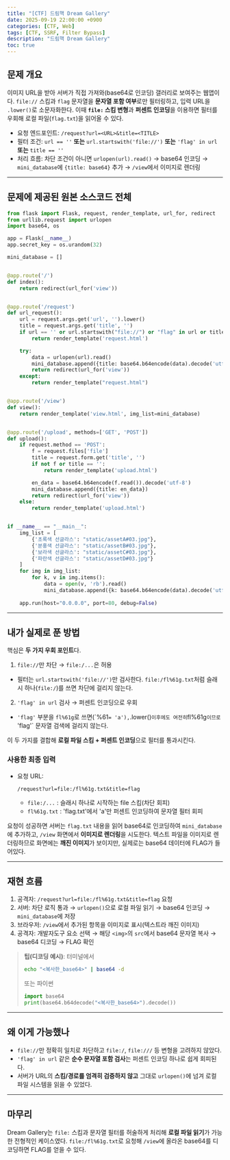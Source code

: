 ```yaml
---
title: "[CTF] 드림핵 Dream Gallery"
date: 2025-09-19 22:00:00 +0900
categories: [CTF, Web]
tags: [CTF, SSRF, Filter Bypass]
description: "드림핵 Dream Gallery"
toc: true
---
```


## 문제 개요

이미지 URL을 받아 서버가 직접 가져와(base64로 인코딩) 갤러리로 보여주는 웹앱이다. `file://` 스킴과 `flag` 문자열을 **문자열 포함 여부**로만 필터링하고, 입력 URL을 `.lower()`로 소문자화한다. 이때 **`file:` 스킴 변형**과 **퍼센트 인코딩**을 이용하면 필터를 우회해 로컬 파일(`flag.txt`)을 읽어올 수 있다.

* 요청 엔드포인트: `/request?url=<URL>&title=<TITLE>`
* 필터 조건: `url == ''` **또는** `url.startswith('file://')` **또는** `'flag' in url` **또는** `title == ''`
* 처리 흐름: 차단 조건이 아니면 `urlopen(url).read()` → base64 인코딩 → `mini_database`에 `{title: base64}` 추가 → `/view`에서 이미지로 렌더링

---

## 문제에 제공된 원본 소스코드 전체

```python
from flask import Flask, request, render_template, url_for, redirect
from urllib.request import urlopen
import base64, os

app = Flask(__name__)
app.secret_key = os.urandom(32)

mini_database = []


@app.route('/')
def index():
    return redirect(url_for('view'))


@app.route('/request')
def url_request():
    url = request.args.get('url', '').lower()
    title = request.args.get('title', '')
    if url == '' or url.startswith("file://") or "flag" in url or title == '':
        return render_template('request.html')

    try:
        data = urlopen(url).read()
        mini_database.append({title: base64.b64encode(data).decode('utf-8')})
        return redirect(url_for('view'))
    except:
        return render_template("request.html")


@app.route('/view')
def view():
    return render_template('view.html', img_list=mini_database)


@app.route('/upload', methods=['GET', 'POST'])
def upload():
    if request.method == 'POST':
        f = request.files['file']
        title = request.form.get('title', '')
        if not f or title == '':
            return render_template('upload.html')

        en_data = base64.b64encode(f.read()).decode('utf-8')
        mini_database.append({title: en_data})
        return redirect(url_for('view'))
    else:
        return render_template('upload.html')


if __name__ == "__main__":
    img_list = [
        {'초록색 선글라스': "static/assetA#03.jpg"}, 
        {'분홍색 선글라스': "static/assetB#03.jpg"},
        {'보라색 선글라스': "static/assetC#03.jpg"}, 
        {'파란색 선글라스': "static/assetD#03.jpg"}
    ]
    for img in img_list:
        for k, v in img.items():
            data = open(v, 'rb').read()
            mini_database.append({k: base64.b64encode(data).decode('utf-8')})
    
    app.run(host="0.0.0.0", port=80, debug=False)
```

---

## 내가 실제로 푼 방법

핵심은 **두 가지 우회 포인트**다.

1. `file://`만 차단 → `file:/...`은 허용

* 필터는 `url.startswith('file://')`만 검사한다. `file:/fl%61g.txt`처럼 슬래시 하나(`file:/`)를 쓰면 차단에 걸리지 않는다.

2. `'flag' in url` 검사 → 퍼센트 인코딩으로 우회

* `'flag'` 부분을 `fl%61g`로 쓰면(\`%61`= 'a'),`.lower()`이후에도 여전히`fl%61g`이므로 `'flag'\` 문자열 검색에 걸리지 않는다.

이 두 가지를 결합해 **로컬 파일 스킴 + 퍼센트 인코딩**으로 필터를 통과시킨다.

### 사용한 최종 입력

* 요청 URL:

  ```
  /request?url=file:/fl%61g.txt&title=flag
  ```

  * `file:/...` : 슬래시 하나로 시작하는 file 스킴(차단 회피)
  * `fl%61g.txt` : 'flag.txt'에서 'a'만 퍼센트 인코딩하여 문자열 필터 회피

요청이 성공하면 서버는 `flag.txt` 내용을 읽어 base64로 인코딩하여 `mini_database`에 추가하고, `/view` 화면에서 **이미지로 렌더링**을 시도한다. 텍스트 파일을 이미지로 렌더링하므로 화면에는 **깨진 이미지**가 보이지만, 실제로는 base64 데이터에 FLAG가 들어있다.

---

## 재현 흐름

1. 공격자: `/request?url=file:/fl%61g.txt&title=flag` 요청
2. 서버: 차단 로직 통과 → `urlopen()`으로 로컬 파일 읽기 → base64 인코딩 → `mini_database`에 저장
3. 브라우저: `/view`에서 추가된 항목을 이미지로 표시(텍스트라 깨진 이미지)
4. 공격자: 개발자도구 요소 선택 → 해당 `<img>`의 `src`에서 base64 문자열 복사 → base64 디코딩 → FLAG 확인

> **팁(디코딩 예시)**: 터미널에서
>
> ```bash
> echo "<복사한_base64>" | base64 -d
> ```
>
> 또는 파이썬
>
> ```python
> import base64
> print(base64.b64decode("<복사한_base64>").decode())
> ```

---

## 왜 이게 가능했나

* `file://`만 정확히 일치로 차단하고 `file:/`, `file:///` 등 변형을 고려하지 않았다.
* `'flag' in url` 같은 **순수 문자열 포함 검사**는 퍼센트 인코딩 하나로 쉽게 회피된다.
* 서버가 URL의 **스킴/경로를 엄격히 검증하지 않고** 그대로 `urlopen()`에 넘겨 로컬 파일 시스템을 읽을 수 있었다.

---

## 마무리

Dream Gallery는 `file:` 스킴과 문자열 필터를 허술하게 처리해 **로컬 파일 읽기**가 가능한 전형적인 케이스였다. `file:/fl%61g.txt`로 요청해 `/view`에 올라온 base64를 디코딩하면 FLAG를 얻을 수 있다.